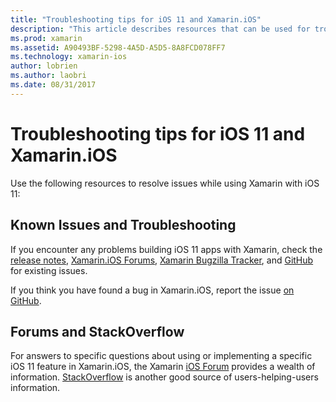 ```yaml
---
title: "Troubleshooting tips for iOS 11 and Xamarin.iOS"
description: "This article describes resources that can be used for troubleshooting when developing Xamarin.iOS applications. It discusses bug reporting, release notes, the Xamarin Releases blog, and support options."
ms.prod: xamarin
ms.assetid: A90493BF-5298-4A5D-A5D5-8A8FCD078FF7
ms.technology: xamarin-ios
author: lobrien
ms.author: laobri
ms.date: 08/31/2017
---
```


# Troubleshooting tips for iOS 11 and Xamarin.iOS

Use the following resources to resolve issues while using Xamarin with iOS 11:

## Known Issues and Troubleshooting

If you encounter any problems building iOS 11 apps with Xamarin, check the [release notes](https://docs.microsoft.com/xamarin/ios/release-notes/), [Xamarin.iOS Forums](https://forums.xamarin.com/categories/ios), [Xamarin Bugzilla Tracker](https://bugzilla.xamarin.com/query.cgi?product=iOS), and [GitHub](https://github.com/xamarin/xamarin-macios/issues) for existing issues.

If you think you have found a bug in Xamarin.iOS, report the issue [on GitHub](https://github.com/xamarin/xamarin-macios/issues).

## Forums and StackOverflow

For answers to specific questions about using or implementing a specific iOS 11 feature in Xamarin.iOS, the Xamarin [iOS Forum](http://forums.xamarin.com/categories/ios) provides a wealth of information. [StackOverflow](http://stackoverflow.com/search?tab=newest&q=xamarin) is another good source of users-helping-users information.
